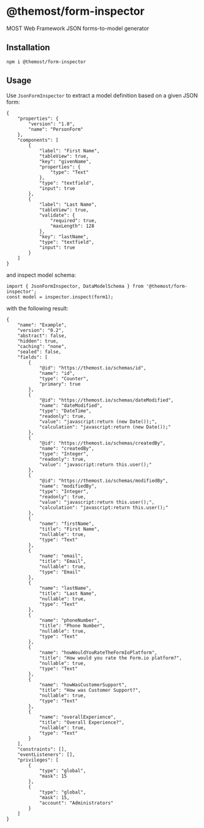 # @themost/form-inspector
MOST Web Framework JSON forms-to-model generator

## Installation

    npm i @themost/form-inspector

## Usage

Use `JsonFormInspector` to extract a model definition based on a given JSON form:

    {
        "properties": {
            "version": "1.0",
            "name": "PersonForm"
        },
        "components": [
            {
                "label": "First Name",
                "tableView": true,
                "key": "givenName",
                "properties": {
                    "type": "Text"
                },
                "type": "textfield",
                "input": true
            },
            {
                "label": "Last Name",
                "tableView": true,
                "validate": {
                    "required": true,
                    "maxLength": 128
                },
                "key": "lastName",
                "type": "textfield",
                "input": true
            }
        ]
    }

and inspect model schema:

    import { JsonFormInspector, DataModelSchema } from '@themost/form-inspector';
    const model = inspector.inspect(form1);

with the following result:

    {
        "name": "Example",
        "version": "0.2",
        "abstract": false,
        "hidden": true,
        "caching": "none",
        "sealed": false,
        "fields": [
            {
                "@id": "https://themost.io/schemas/id",
                "name": "id",
                "type": "Counter",
                "primary": true
            },
            {
                "@id": "https://themost.io/schemas/dateModified",
                "name": "dateModified",
                "type": "DateTime",
                "readonly": true,
                "value": "javascript:return (new Date());",
                "calculation": "javascript:return (new Date());"
            },
            {
                "@id": "https://themost.io/schemas/createdBy",
                "name": "createdBy",
                "type": "Integer",
                "readonly": true,
                "value": "javascript:return this.user();"
            },
            {
                "@id": "https://themost.io/schemas/modifiedBy",
                "name": "modifiedBy",
                "type": "Integer",
                "readonly": true,
                "value": "javascript:return this.user();",
                "calculation": "javascript:return this.user();"
            },
            {
                "name": "firstName",
                "title": "First Name",
                "nullable": true,
                "type": "Text"
            },
            {
                "name": "email",
                "title": "Email",
                "nullable": true,
                "type": "Email"
            },
            {
                "name": "lastName",
                "title": "Last Name",
                "nullable": true,
                "type": "Text"
            },
            {
                "name": "phoneNumber",
                "title": "Phone Number",
                "nullable": true,
                "type": "Text"
            },
            {
                "name": "howWouldYouRateTheFormIoPlatform",
                "title": "How would you rate the Form.io platform?",
                "nullable": true,
                "type": "Text"
            },
            {
                "name": "howWasCustomerSupport",
                "title": "How was Customer Support?",
                "nullable": true,
                "type": "Text"
            },
            {
                "name": "overallExperience",
                "title": "Overall Experience?",
                "nullable": true,
                "type": "Text"
            }
        ],
        "constraints": [],
        "eventListeners": [],
        "privileges": [
            {
                "type": "global",
                "mask": 15
            },
            {
                "type": "global",
                "mask": 15,
                "account": "Administrators"
            }
        ]
    }
